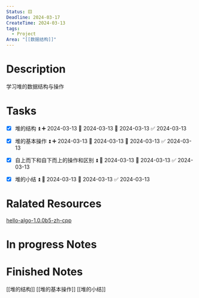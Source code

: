 ```yaml
---
Status: 🟨
Deadline: 2024-03-17
CreateTime: 2024-03-13
tags:
  - Project
Area: "[[数据结构]]"
---
```


# Description
学习堆的数据结构与操作

# Tasks
- [x] 堆的结构 ⏫ ➕ 2024-03-13 🛫 2024-03-13 📅 2024-03-13 ✅ 2024-03-13
- [x] 堆的基本操作 ⏫ ➕ 2024-03-13 🛫 2024-03-13 📅 2024-03-13 ✅ 2024-03-13
- [x] 自上而下和自下而上的操作和区别 ⏫ 🛫 2024-03-13 📅 2024-03-13 ✅ 2024-03-13
- [x] 堆的小结 ⏫ 🛫 2024-03-13 📅 2024-03-13 ✅ 2024-03-13


# Ralated Resources
[hello-algo-1.0.0b5-zh-cpp](obsidian://bookmaster?type=open-book&bid=BAvMXOSKbrXnYZww)
# In progress Notes


# Finished Notes
[[堆的结构]]
[[堆的基本操作]]
[[堆的小结]]